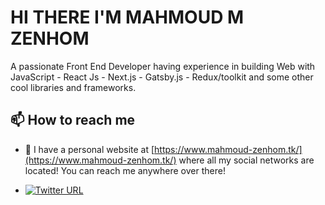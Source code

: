 # HI THERE I'M MAHMOUD M ZENHOM

A passionate Front End Developer having experience in building Web with JavaScript - React Js - Next.js - Gatsby.js - Redux/toolkit and some other cool libraries and frameworks.

## 📫 How to reach me

- 🔗 I have a personal website at [https://www.mahmoud-zenhom.tk/](https://www.mahmoud-zenhom.tk/) where all my social networks are located! You can reach me anywhere over there!


-  [![Twitter URL](https://img.shields.io/twitter/url/https/twitter.com/bukotsunikki.svg?style=social&label=twitter)](https://twitter.com/MAD_ZENHOM)


